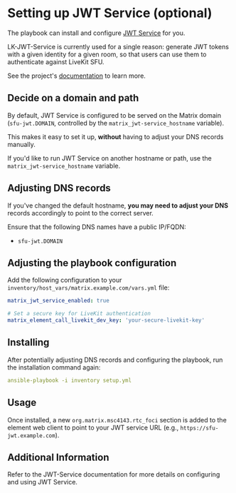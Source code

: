 # Setting up JWT Service (optional)

The playbook can install and configure [JWT Service](https://github.com/element-hq/lk-jwt-service) for you.

LK-JWT-Service is currently used for a single reason: generate JWT tokens with a given identity for a given room, so that users can use them to authenticate against LiveKit SFU.

See the project's [documentation](https://github.com/element-hq/lk-jwt-service/) to learn more.

## Decide on a domain and path

By default, JWT Service is configured to be served on the Matrix domain (`sfu-jwt.DOMAIN`, controlled by the `matrix_jwt-service_hostname` variable).

This makes it easy to set it up, **without** having to adjust your DNS records manually.

If you'd like to run JWT Service on another hostname or path, use the `matrix_jwt-service_hostname` variable.

## Adjusting DNS records

If you've changed the default hostname, **you may need to adjust your DNS** records accordingly to point to the correct server.

Ensure that the following DNS names have a public IP/FQDN:
- `sfu-jwt.DOMAIN`

## Adjusting the playbook configuration

Add the following configuration to your `inventory/host_vars/matrix.example.com/vars.yml` file:

```yaml
matrix_jwt_service_enabled: true

# Set a secure key for LiveKit authentication
matrix_element_call_livekit_dev_key: 'your-secure-livekit-key'
```

## Installing
After potentially adjusting DNS records and configuring the playbook, run the installation command again:
```yaml
ansible-playbook -i inventory setup.yml
```

## Usage

Once installed, a new `org.matrix.msc4143.rtc_foci` section is added to the element web client to point to your JWT service URL (e.g., `https://sfu-jwt.example.com`).

## Additional Information

Refer to the JWT-Service documentation for more details on configuring and using JWT Service.